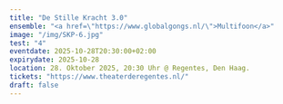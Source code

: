 ```yaml
---
title: "De Stille Kracht 3.0"
ensemble: "<a href=\"https://www.globalgongs.nl/\">Multifoon</a>"
image: "/img/SKP-6.jpg"
test: "4"
eventdate: 2025-10-28T20:30:00+02:00
expirydate: 2025-10-28
location: 28. Oktober 2025, 20:30 Uhr @ Regentes, Den Haag.
tickets: "https://www.theaterderegentes.nl/"
draft: false
---
```

